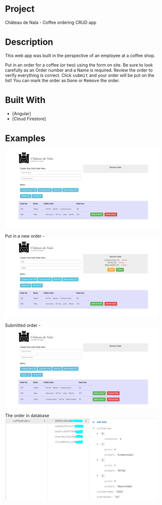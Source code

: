 # Project
Château de Nala - Coffee ordering CRUD app

# Description

This web app was built in the perspective of an employee at a coffee shop.

Put in an order for a coffee (or two) using the form on site. Be sure to look carefully as an Order number and a Name is required. Review the order to verify everything is correct. Click <kbd>submit</kbd> and your order will be put on the list! You can mark the order as <kbd>Done</kbd> or <kbd>Remove</kbd> the order.

# Built With

- [Angular]
- [Cloud Firestore]

# Examples

![Image of Reservation](/chateauNala_pricing.png)

Put in a new order -
![Image of Reservation](/chateauNala_newOrder.png)

Submitted order -
![Image of Reservation](/chateauNala_submitted.png)

The order in database
![Image of Reservation](/chateauNala_db.jpg)
